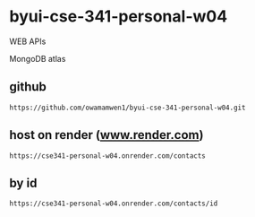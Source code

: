 # byui-cse-341-personal-w04

WEB APIs

MongoDB atlas

## github

```
https://github.com/owamamwen1/byui-cse-341-personal-w04.git
```

## host on render (www.render.com)

```
https://cse341-personal-w04.onrender.com/contacts
```

## by id

```
https://cse341-personal-w04.onrender.com/contacts/id
```
